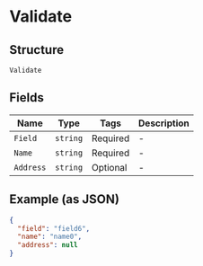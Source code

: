 
# Validate

## Structure

`Validate`

## Fields

| Name | Type | Tags | Description |
|  --- | --- | --- | --- |
| `Field` | `string` | Required | - |
| `Name` | `string` | Required | - |
| `Address` | `string` | Optional | - |

## Example (as JSON)

```json
{
  "field": "field6",
  "name": "name0",
  "address": null
}
```

